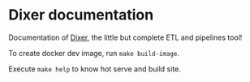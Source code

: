 # Dixer documentation

Documentation of [Dixer](https://dixer.stgo.do), the little but complete ETL and pipelines tool!

To create docker dev image, run `make build-image`.

Execute `make help` to know hot serve and build site.